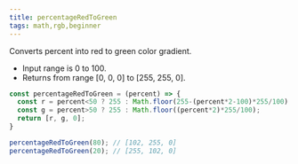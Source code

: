 ```yaml
---
title: percentageRedToGreen
tags: math,rgb,beginner
---
```


Converts percent into red to green color gradient.

- Input range is 0 to 100.
- Returns from range [0, 0, 0] to [255, 255, 0].

```js
const percentageRedToGreen = (percent) => {
  const r = percent<50 ? 255 : Math.floor(255-(percent*2-100)*255/100);
  const g = percent>50 ? 255 : Math.floor((percent*2)*255/100);
  return [r, g, 0];
}
```

```js
percentageRedToGreen(80); // [102, 255, 0]
percentageRedToGreen(20); // [255, 102, 0]
```
